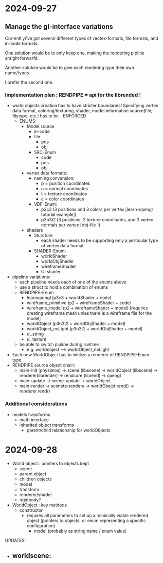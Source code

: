 
# 2024-09-27

## Manage the gl-interface variations
Currentl yi've got several different types of vectex-formats, file formats, and in-code formats. 

One solution would be to only keep one, making the rendering pipline sraight forwarfd.

Another solutoin would be to give each rendering type their own name/types.

I prefer the second one.

### Implementation plan : RENDPIPE = api for the librended !
- world objects creation has to have stricter boundaries! Specifying vertex data format, coloring/texturing, shader, model information source(file, filytype, etc.) has to be - ENFORCED
    - ENUMS:
        - Model source
            - in-code
            - file
                - pos
                - obj
            - SRC-Enum
                - code
                - pos
                - obj
        - vertex data formats:
            - naming convension:
                - p = position coordinates
                - n = normal coordinates
                - t = texture coordinates
                - c = color coordinates
            - VDF-Enum:
                - p3c3 (3 positions and 3 colors per vertex [learn-opengl tutorial example])
                - p3n3t2 (3 positions, 2 texture coordinates, and 3 vertex normals per vertex [obj-file ])
        - shaders
            - Sturcture
                - each shader needs to be supporting only a perticular type of vertex data format
            - SHADER-Enum:
                - worldShader
                - worldObjShader
                - wireframeShader
                - UI shader
- pipeline variations:
    - each pipeline needs each of one of the enums above
    - use a struct to hold a combination of enums
    - RENDPIPE-Enum
        - learnopengl (p3c3 + worldShader + code)
        - wireframe_primitive (p2 + wireframeShader + code)
        - wireframe_model (p2 + wireframeShader + model) [requires creating wireframe mesh unles there is a wireframe file for the model]
        - worldObject (p3n3t2 + worldObjShader + model)
        - worldObject_noLight (p3n3t2 + worldObjShader + model)
        - ui_string
        - ui_texture
    - be able to switch pipline during runtime
        - e.g. worldobject --> worldObject_noLight
- Each new WorldObject has to initilize a renderer of RENDPIPE-Enum-type
- RENDPIPE source object chain:
    - main-init  (physimos) -> scene (libscene) -> worldObject (libscene) -> renderer(librender) -> rendcore (librend) -> opengl
    - main-update           -> scene-update     -> worldObject
    - main-render           -> scenete-rendere  -> worldObejct.rend()      -> renderer.rend()   

### Additional considerations
- models transforms
    - math interface
    - inherited object transforms
        - parent/child relationship for worldObjects

# 2024-09-28
- World object : pointers to objects kept
    - scene
    - parent object
    - children objects
    - model
    - transform
    - renderer/shader
    - rigidbody?
- WorldObject : key methods
    - constructor
        - requires all parameters to set up a minimally viable rendered object (pointers to objects, or enum representing a specific configuration)
            - model (probably as string name / enum value)

UPDATES:
- worldscene:
    -
